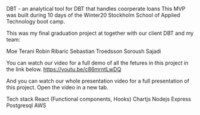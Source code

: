 DBT - an analytical tool for DBT that handles coorperate loans
This MVP was built during 10 days of the Winter20 Stockholm School of Applied Technology boot camp.

This was my final graduation project at </salt> together with our client DBT and my team:

Moe Terani
Robin Ribaric
Sebastian Troedsson
Soroush Sajadi

You can watch our video for a full demo of all the fetures in this project in the link below.
https://youtu.be/c86mrntLwDQ

And you can watch our whole presentation video for a full presentation of this project. Open the video in a new tab.

Tech stack
React (Functional components, Hooks)
Chartjs
Nodejs
Express
Postgresql
AWS
